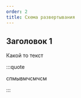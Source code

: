 ```yaml
---
order: 2
title: Схема развертывания
---
```


## Заголовок 1

Какой то текст

:::quote 

спмывмчсмчсм

:::


